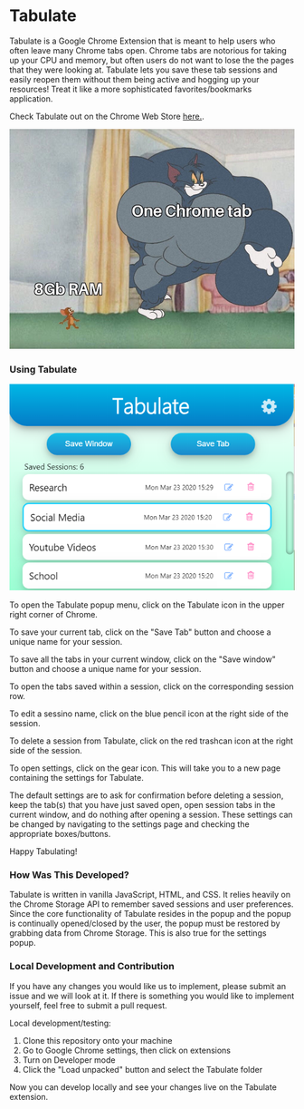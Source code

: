 # Tabulate

Tabulate is a Google Chrome Extension that is meant to help users who often leave many Chrome tabs open. Chrome tabs are notorious for taking up your CPU and memory, but often users do not want to lose the the pages that they were looking at. Tabulate lets you save these tab sessions and easily reopen them without them being active and hogging up your resources! Treat it like a more sophisticated favorites/bookmarks application.

Check Tabulate out on the Chrome Web Store [here.](https://chrome.google.com/webstore/detail/tabulate/hbabjcmngkoppjaibgbpdbbcfhhmakmo).

![Tabulate meme](https://github.com/JeremyTsaii/Images/blob/master/meme.JPG)

### Using Tabulate

![Tabulate popup](https://github.com/JeremyTsaii/Images/blob/master/popup.png)

To open the Tabulate popup menu, click on the Tabulate icon in the upper right corner of Chrome. 

To save your current tab, click on the "Save Tab" button and choose a unique name for your session.

To save all the tabs in your current window, click on the "Save window" button and choose a unique name for your session.

To open the tabs saved within a session, click on the corresponding session row.

To edit a sessino name, click on the blue pencil icon at the right side of the session.

To delete a session from Tabulate, click on the red trashcan icon at the right side of the session.

To open settings, click on the gear icon. This will take you to a new page containing the settings for Tabulate.

The default settings are to ask for confirmation before deleting a session, keep the tab(s) that you have just saved open, open session tabs in the current window, and do nothing after opening a session. These settings can be changed by navigating to the settings page and checking the appropriate boxes/buttons.

Happy Tabulating!

### How Was This Developed?

Tabulate is written in vanilla JavaScript, HTML, and CSS. It relies heavily on the Chrome Storage API to remember saved sessions and user preferences. Since the core functionality of Tabulate resides in the popup and the popup is continually opened/closed by the user, the popup must be restored by grabbing data from Chrome Storage. This is also true for the settings popup. 

### Local Development and Contribution

If you have any changes you would like us to implement, please submit an issue and we will look at it. If there is something you would like to implement yourself, feel free to submit a pull request. 

Local development/testing:
1. Clone this repository onto your machine
2. Go to Google Chrome settings, then click on extensions
3. Turn on Developer mode
4. Click the "Load unpacked" button and select the Tabulate folder

Now you can develop locally and see your changes live on the Tabulate extension.


